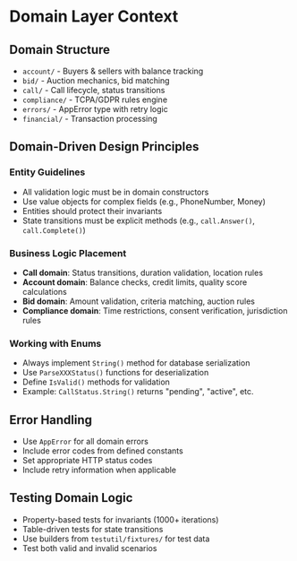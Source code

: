 # Domain Layer Context

## Domain Structure
- `account/` - Buyers & sellers with balance tracking
- `bid/` - Auction mechanics, bid matching
- `call/` - Call lifecycle, status transitions
- `compliance/` - TCPA/GDPR rules engine
- `errors/` - AppError type with retry logic
- `financial/` - Transaction processing

## Domain-Driven Design Principles

### Entity Guidelines
- All validation logic must be in domain constructors
- Use value objects for complex fields (e.g., PhoneNumber, Money)
- Entities should protect their invariants
- State transitions must be explicit methods (e.g., `call.Answer()`, `call.Complete()`)

### Business Logic Placement
- **Call domain**: Status transitions, duration validation, location rules
- **Account domain**: Balance checks, credit limits, quality score calculations
- **Bid domain**: Amount validation, criteria matching, auction rules
- **Compliance domain**: Time restrictions, consent verification, jurisdiction rules

### Working with Enums
- Always implement `String()` method for database serialization
- Use `ParseXXXStatus()` functions for deserialization
- Define `IsValid()` methods for validation
- Example: `CallStatus.String()` returns "pending", "active", etc.

## Error Handling
- Use `AppError` for all domain errors
- Include error codes from defined constants
- Set appropriate HTTP status codes
- Include retry information when applicable

## Testing Domain Logic
- Property-based tests for invariants (1000+ iterations)
- Table-driven tests for state transitions
- Use builders from `testutil/fixtures/` for test data
- Test both valid and invalid scenarios